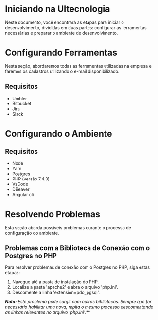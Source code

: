 # Iniciando na UItecnologia
  Neste documento, você encontrará as etapas para iniciar o desenvolvimento, divididas em duas partes: 
configurar as ferramentas necessárias e preparar o ambiente de desenvolvimento.

# Configurando Ferramentas
Nesta seção, abordaremos todas as ferramentas utilizadas na empresa e faremos os cadastros utilizando o e-mail disponibilizado.

## Requisitos
* Umbler
* Bitbucket
* Jira
* Slack

# Configurando o Ambiente

## Requisitos
* Node
* Yarn
* Postgres
* PHP (versão 7.4.3)
* VsCode
* DBeaver
* Angular cli

# Resolvendo Problemas
Esta seção aborda possiveis problemas durante o processo de configuração do ambiente.

## Problemas com a Biblioteca de Conexão com o Postgres no PHP

Para resolver problemas de conexão com o Postgres no PHP, siga estas etapas:

1. Navegue até a pasta de instalação do PHP.
2. Localize a pasta 'apache2' e abra o arquivo 'php.ini'.
3. Descomente a linha 'extension=pdo_pgsql'.

***Nota:** Este problema pode surgir com outras bibliotecas. Sempre que for necessário habilitar uma nova, repita o mesmo processo descomentando as linhas relevantes no arquivo 'php.ini'.***

